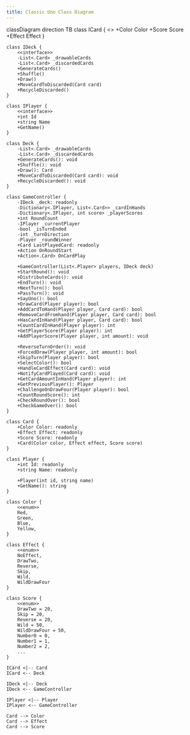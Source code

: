 ```yaml
---
title: Classic Uno Class Diagram
---
```

classDiagram
direction TB
    class ICard {
        <<interface>> 
        +Color Color
        +Score Score
        +Effect Effect
    }

    class IDeck {
        <<interface>>
        -List<.Card> _drawableCards
        -List<.Card> _discardedCards
        +GenerateCards()
        +Shuffle()
        +Draw()
        +MoveCardToDiscarded(Card card)
        +RecycleDiscarded()
    }

    class IPlayer {
        <<interface>> 
        +int Id
        +string Name
        +GetName()
    }

    class Deck {
        -List<.Card> _drawableCards
        -List<.Card> _discardedCards
        +GenerateCards(): void
        +Shuffle(): void
        +Draw(): Card
        +MoveCardToDiscarded(Card card): void
        +RecycleDiscarded(): void
    }

    class GameController {
        -IDeck _deck: readonly
        -Dictionary<.IPlayer, List<.Card>> _cardInHands
        -Dictionary<.IPlayer, int score> _playerScores
	    +int RoundCount
	    -IPlayer _currentPlayer
	    -bool _isTurnEnded
	    -int _turnDirection
	    -Player _roundWinner
	    +Card LastPlayedCard: readonly
	    +Action OnRoundStart
	    +Action<.Card> OnCardPlay

	    +GameController(List<.Player> players, IDeck deck)
	    +StartRound(): void
        +DistributeCards(): void
        +EndTurn(): void
        +NextTurn(): bool
        +PassTurn(): void
        +SayUno(): bool
        +DrawCard(Player player): bool
        +AddCardToHand(Player player, Card card): bool
        +RemoveCardFromhand(Player player, Card card): bool
        +HasCardInHand(Player player, Card card): bool
        +CountCardInHand(Player player): int
        +GetPlayerScore(Player player): int
        +AddPlayerScore(Player player, int amount): void

	    +ReverseTurnOrder(): void
        +ForcedDraw(Player player, int amount): bool
	    +SkipTurn(Player player): bool
	    +SelectColor(): bool
        +HandleCardEffect(Card card): void
        +NotifyCardPlayed(Card card): void
	    +GetCardAmountInHand(Player player): int
        +GetPreviousPlayer(): Player
	    +ChallengeOnDrawFour(Player player): bool
	    +CountRoundScore(): int
        +CheckRoundOver(): bool
        +CheckGameOver(): bool
    }

    class Card {
	    +Color Color: readonly
        +Effect Effect: readonly
        +Score Score: readonly
        +Card(Color color, Effect effect, Score score)
    }

    class Player {
	    +int Id: readonly
	    +string Name: readonly

	    +Player(int id, string name)
        +GetName(): string
    }

    class Color {
        <<enum>>
        Red,
        Green,
        Blue,
        Yellow,
    }

    class Effect {
        <<enum>>
        NoEffect,
        DrawTwo,
        Reverse,
        Skip,
        Wild,
        WildDrawFour
    }

    class Score {
        <<enum>>
	    DrawTwo = 20,
	    Skip = 20,
	    Reverse = 20,
	    Wild = 50,
	    WildDrawFour = 50,
	    Number0 = 0,
	    Number1 = 1,
	    Number2 = 2,
	    ...
    }

    ICard <|-- Card
    ICard <-- Deck

    IDeck <|-- Deck
    IDeck <-- GameController

    IPlayer <|-- Player
    IPlayer <-- GameController

    Card --> Color
    Card --> Effect
    Card --> Score
